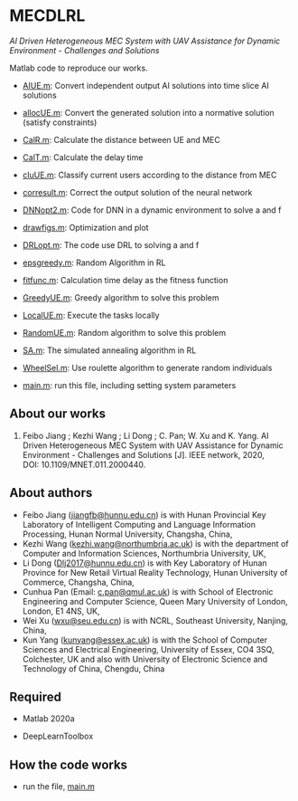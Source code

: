 # MECDLRL

*AI Driven Heterogeneous MEC System with UAV Assistance for Dynamic Environment - Challenges and Solutions*

Matlab code to reproduce our works.
- [AIUE.m](AIUE.m): Convert independent output AI solutions into time slice AI solutions

- [allocUE.m](allocUE.m): Convert the generated solution into a normative solution (satisfy constraints)

- [CalR.m](CalR.m): Calculate the distance between UE and MEC

- [CalT.m](CalT.m): Calculate the delay time

- [cluUE.m](cluUE.m): Classify current users according to the distance from MEC

- [corresult.m](corresult.m): Correct the output solution of the neural network

- [DNNopt2.m](DNNopt2.m): Code for DNN in a dynamic environment to solve a and f

- [drawfigs.m](drawfigs.m): Optimization and plot

- [DRLopt.m](DRLopt.m): The code use DRL to solving a and f

- [epsgreedy.m](epsgreedy.m): Random Algorithm in RL 

- [fitfunc.m](fitfunc.m): Calculation time delay as the fitness function

- [GreedyUE.m](GreedyUE.m): Greedy algorithm to solve this problem

- [LocalUE.m](LocalUE.m): Execute the tasks locally

- [RandomUE.m](RandomUE.m): Random algorithm to solve this problem

- [SA.m](SA.m): The simulated annealing algorithm in RL

- [WheelSel.m](WheelSel.m): Use roulette algorithm to generate random individuals

- [main.m](main.m): run this file, including setting system parameters

## About our works

1. Feibo Jiang ; Kezhi Wang ; Li Dong ; C. Pan; W. Xu and K. Yang. AI Driven Heterogeneous MEC System with UAV Assistance for Dynamic Environment - Challenges and Solutions [J]. IEEE network, 2020, DOI: 10.1109/MNET.011.2000440.

## About authors

- Feibo Jiang  (jiangfb@hunnu.edu.cn) is with Hunan Provincial Key Laboratory of Intelligent Computing and Language Information Processing, Hunan Normal University, Changsha, China, 
- Kezhi Wang (kezhi.wang@northumbria.ac.uk) is with the department of Computer and Information Sciences, Northumbria University, UK, 
- Li Dong (Dlj2017@hunnu.edu.cn) is with Key Laboratory of Hunan Province for New Retail Virtual Reality Technology, Hunan University of Commerce, Changsha, China, 
- Cunhua Pan (Email: c.pan@qmul.ac.uk) is with School of Electronic Engineering and Computer Science, Queen Mary University of London, London, E1 4NS, UK, 
- Wei Xu (wxu@seu.edu.cn) is with NCRL, Southeast University, Nanjing, China,	
- Kun Yang (kunyang@essex.ac.uk) is with the School of Computer Sciences and Electrical Engineering, University of Essex, CO4 3SQ, Colchester, UK and also with University of Electronic Science and Technology of China, Chengdu, China

## Required

- Matlab 2020a

- DeepLearnToolbox


## How the code works

- run the file, [main.m](main.m)
